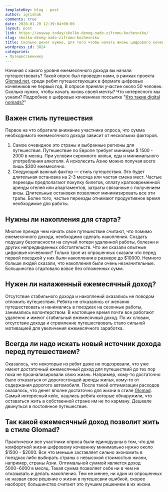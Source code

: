 ```yaml
---
templateKey: blog - post
author: igrishak
comments: true
date: 2020-01-20 12:39:04+00:00
layout: post
link: https://anyway.today/skolko-deneg-nado-zifromu-kochevniku/
slug: skolko-deneg-nado-zifromu-kochevniku
title: Сколько денег нужно, для того чтобы начать жизнь цифрового кочевника?
wordpress_id: 3824
categories:
- Путешественнику
---
```





Начиная с какого уровня ежемесячного дохода вы начали путешествовать? Такой опрос был проведен нами, в рамках проекта [Glomad.net](http://glomad.net), среди ребят путешествующих в формате цифровых кочевников не первый год. В опросе приняли участие около 50 человек. Сколько нужно, чтобы начать жизнь своей мечты? Что интересного мы узнали? Подробнее о цифровых кочевниках поссылке "[Кто такие digital nomads?](https://anyway.today/digital-nomads/)"





<!-- more -->





## Важен стиль путешествия







Первое на что обратили внимание участники опроса, что сумма необходимого ежемесячного дохода зависит от нескольких факторов.







  1. Самое очевидное это страны и выбранные регионы для путешествия. Путешествие по Европе требует минимум $ 1500 - 2000 в месяц. При условии скромного жилья, еды и минимального употребления алкоголя. А исколесить Азию можно получая всего лишь $300 ежемесячно.
  2. Следующий важный фактор — стиль путешествия. Это будет длительная остановка на 2-3 месяца или частая смена мест. Частые переезды предполагают покупку билетов, оплату кратковременной аренды отелей или апартаментов, затраты связанные с получением визы. Длительные остановки позволяют минимизировать все эти траты. Более того, частые переезды отнимают продуктивное время необходимое для работы.






## Нужны ли накопления для старта?







Многие прежде чем начать свое путешествие считают, что помимо ежемесячного дохода, необходимо сделать накопления. Создать подушку безопасности на случай потери удаленной работы, болезни и других непредвиденных обстоятельств. Что же сказали опытные цифровые кочевники? Только трое из опрошенных сказали что перед первой поездкой у них были накопления в размере до $10000. Немного больше людей сказали, что накопления были очень незначительные. Большинство стартовало вовсе без отложенных сумм.







## Нужен ли налаженный ежемесячный доход?







Отсутствие стабильного дохода и накоплений оказались не поводом отложить путешествия. Ребята не отказались от желания путешествовать и нанимались в поездках на сезонные работы, занимались волонтерством. В настоящее время почти все работают удаленно и имеют стабильный ежемесячный доход. По их словам, отсутствие дохода и стремление путешествовать стало сильной мотивацией для увеличения ежемесячного заработка.







## Всегда ли надо искать новый источник дохода перед путешествием?







Оказалось, что некоторые из ребят даже не подозревали, что уже имеют достаточный ежемесячный доход для путешествий до тех пор пока не проанализировали свою жизнь. Например, кому-то достаточно было отказаться от дорогостоящей аренды жилья, кому-то от содержания дорогого автомобиля. После такой оптимизации расходов оказалось, что денег вполне достаточно для жизни в стиле [Glomad](http://glomad.net).  
Самый интересный кейс, нашлись ребята которые обнаружили, что оставаться жить в собственной стране им не по карману. Дешевле двинуться в постоянное путешествие.







## Так какой ежемесячный доход позволит жить в стиле Glomad?







Практически все участники опроса были единодушны в том, что для комфортной жизни цифровому кочевнику минимально нужно около $1500 - $2000. Все что меньше заставляет сильно экономить в поездках либо выбирать страны с невысокой стоимостью жизни, например, страны Азии. Оптимальной суммой является доход $5000-$6000 в месяц. Такая сумма позволяет себе ни в чем не отказывать и делать накопления. Тем не менее, ни один из опрошенных не назвал свое решение о жизни в путешесвии ошибкой, скорее наоборот, большинство считают это лучшим решением в их жизни.




